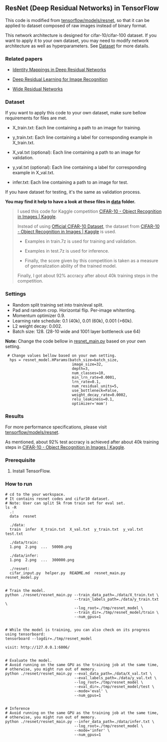 ## ResNet (Deep Residual Networks) in TensorFlow

This code is modified from [tensorflow/models/resnet](https://github.com/tensorflow/models/tree/master/resnet), so that it can be applied to dataset composed of raw images instead of binary format. 

This network architecture is designed for cifar-10/cifar-100 dataset. If you want to apply it to your own dataset, you may need to modify network architecture as well as hyperparameters. See [Dataset](#dataset) for more datails.


### Related papers

- [Identity Mappings in Deep Residual Networks](https://arxiv.org/pdf/1603.05027v2.pdf)

- [Deep Residual Learning for Image Recognition](https://arxiv.org/pdf/1512.03385v1.pdf)

- [Wide Residual Networks](https://arxiv.org/pdf/1605.07146v1.pdf)


### Dataset

If you want to apply this code to your own dataset, make sure bellow requirements for files are met.

- X_train.txt: Each line containing a path to an image for training.

- y_train.txt: Each line containing a label for corresponding example in X_train.txt.
&nbsp;

- X_val.txt (optional): Each line containing a path to an image for validation.

- y_val.txt (optional): Each line containing a label for corresponding example in X_val.txt.
&nbsp;

- infer.txt: Each line containing a path to an image for test.
&nbsp;

If you have dataset for testing, it's the same as validation process.

**You may find it help to have a look at these files in [data](https://github.com/watsonyanghx/ResNet_TensorFlow/tree/master/data) folder.**

> I used this code for Kaggle competition [CIFAR-10 - Object Recognition in Images | Kaggle](https://www.kaggle.com/c/cifar-10/data).
>
> Instead of using [Official CIFAR-10 Dataset](https://www.cs.toronto.edu/~kriz/cifar.html), the dataset from [CIFAR-10 - Object Recognition in Images | Kaggle](https://www.kaggle.com/c/cifar-10/data) is used.
> 
>   - Examples in train.7z is used for training and validation. 
> 
>   - Examples in test.7z is used for inference. 
> 
>   - Finally, the score given by this competition is taken as a measure of generalization ability of the trained model. 
> 
> Finally, I got about 92% accracy after about 40k training steps in the competition.


### Settings

* Random split training set into train/eval split.
* Pad and random crop. Horizontal flip. Per-image whitenting. 
* Momentum optimizer 0.9.
* Learning rate schedule: 0.1 (40k), 0.01 (60k), 0.001 (>60k).
* L2 weight decay: 0.002.
* Batch size: 128. (28-10 wide and 1001 layer bottleneck use 64)



**Note:** Change the code bellow in [resnet_main.py](https://github.com/watsonyanghx/ResNet_TensorFlow/blob/master/resnet/resnet_main.py) based on your own setting.

```shell
 # Change values bellow based on your own setting.
  hps = resnet_model.HParams(batch_size=batch_size,
                              image_size=32,
                              depth=3,
                              num_classes=10,
                              min_lrn_rate=0.0001,
                              lrn_rate=0.1,
                              num_residual_units=5,
                              use_bottleneck=False,
                              weight_decay_rate=0.0002,
                              relu_leakiness=0.1,
                              optimizer='mom')
```


### Results

For more performance specifications, please visit [tensorflow/models/resnet](https://github.com/tensorflow/models/tree/master/resnet).

As mentioned, about 92% test accracy is achieved after about 40k training steps in [CIFAR-10 - Object Recognition in Images | Kaggle](https://www.kaggle.com/c/cifar-10/data).


### Prerequisite

1. Install TensorFlow.


### How to run

```shell
# cd to the your workspace.
# It contains resnet codes and cifar10 dataset.
# Note: User can split 5k from train set for eval set.
ls -R
  .:
  data  resnet

  ./data:
  train  infer  X_train.txt  X_val.txt  y_train.txt  y_val.txt  test.txt

  ./data/train:
  1.png  2.png  ...  50000.png

  ./data/infer:
  1.png  2.png  ...  300000.png

  ./resnet:
  cifar_input.py  helper.py  README.md  resnet_main.py  resnet_model.py


# Train the model.
python ./resnet/resnet_main.py --train_data_path=./data/X_train.txt \
                               --train_labels_path=./data/y_train.txt \
                               --log_root=./tmp/resnet_model \
                               --train_dir=./tmp/resnet_model/train \
                               --num_gpus=1


# While the model is training, you can also check on its progress using tensorboard:
tensorboard --logdir=./tmp/resnet_model

visit: http://127.0.0.1:6006/


# Evaluate the model.
# Avoid running on the same GPU as the training job at the same time,
# otherwise, you might run out of memory.
python ./resnet/resnet_main.py --eval_data_path=./data/X_val.txt \
                               --eval_labels_path=./data/y_val.txt \
                               --log_root=./tmp/resnet_model \
                               --eval_dir=./tmp/resnet_model/test \
                               --mode='eval' \
                               --num_gpus=1


# Inference
# Avoid running on the same GPU as the training job at the same time,
# otherwise, you might run out of memory.
python ./resnet/resnet_main.py --infer_data_path=./data/infer.txt \
                               --log_root=./tmp/resnet_model \
                               --mode='infer' \
                               --num_gpus=1
```

